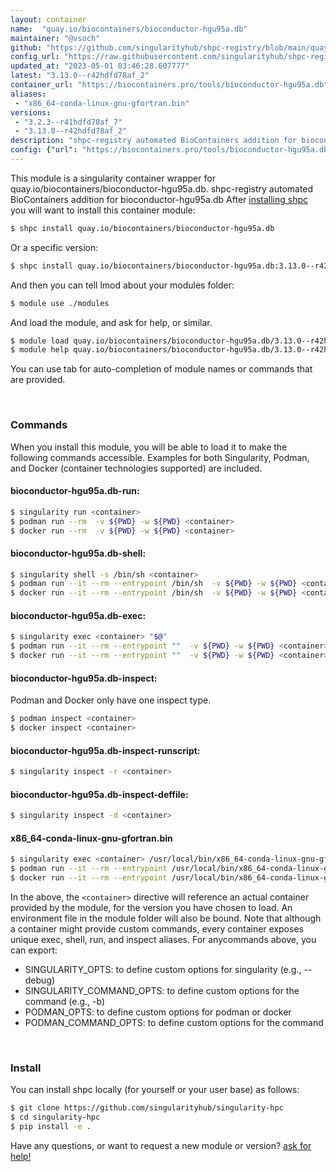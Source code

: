 ```yaml
---
layout: container
name:  "quay.io/biocontainers/bioconductor-hgu95a.db"
maintainer: "@vsoch"
github: "https://github.com/singularityhub/shpc-registry/blob/main/quay.io/biocontainers/bioconductor-hgu95a.db/container.yaml"
config_url: "https://raw.githubusercontent.com/singularityhub/shpc-registry/main/quay.io/biocontainers/bioconductor-hgu95a.db/container.yaml"
updated_at: "2023-05-01 03:46:28.607777"
latest: "3.13.0--r42hdfd78af_2"
container_url: "https://biocontainers.pro/tools/bioconductor-hgu95a.db"
aliases:
 - "x86_64-conda-linux-gnu-gfortran.bin"
versions:
 - "3.2.3--r41hdfd78af_7"
 - "3.13.0--r42hdfd78af_2"
description: "shpc-registry automated BioContainers addition for bioconductor-hgu95a.db"
config: {"url": "https://biocontainers.pro/tools/bioconductor-hgu95a.db", "maintainer": "@vsoch", "description": "shpc-registry automated BioContainers addition for bioconductor-hgu95a.db", "latest": {"3.13.0--r42hdfd78af_2": "sha256:adc5ccb9fb8131e9169cf38365e26a00644acfa16f1d0d0cb51969cc89a42a98"}, "tags": {"3.2.3--r41hdfd78af_7": "sha256:0f412eae423e8e32584f90d581ae45e9d8e6a717730f92e351a3c2bce254be69", "3.13.0--r42hdfd78af_2": "sha256:adc5ccb9fb8131e9169cf38365e26a00644acfa16f1d0d0cb51969cc89a42a98"}, "docker": "quay.io/biocontainers/bioconductor-hgu95a.db", "aliases": {"x86_64-conda-linux-gnu-gfortran.bin": "/usr/local/bin/x86_64-conda-linux-gnu-gfortran.bin"}}
---
```


This module is a singularity container wrapper for quay.io/biocontainers/bioconductor-hgu95a.db.
shpc-registry automated BioContainers addition for bioconductor-hgu95a.db
After [installing shpc](#install) you will want to install this container module:


```bash
$ shpc install quay.io/biocontainers/bioconductor-hgu95a.db
```

Or a specific version:

```bash
$ shpc install quay.io/biocontainers/bioconductor-hgu95a.db:3.13.0--r42hdfd78af_2
```

And then you can tell lmod about your modules folder:

```bash
$ module use ./modules
```

And load the module, and ask for help, or similar.

```bash
$ module load quay.io/biocontainers/bioconductor-hgu95a.db/3.13.0--r42hdfd78af_2
$ module help quay.io/biocontainers/bioconductor-hgu95a.db/3.13.0--r42hdfd78af_2
```

You can use tab for auto-completion of module names or commands that are provided.

<br>

### Commands

When you install this module, you will be able to load it to make the following commands accessible.
Examples for both Singularity, Podman, and Docker (container technologies supported) are included.

#### bioconductor-hgu95a.db-run:

```bash
$ singularity run <container>
$ podman run --rm  -v ${PWD} -w ${PWD} <container>
$ docker run --rm  -v ${PWD} -w ${PWD} <container>
```

#### bioconductor-hgu95a.db-shell:

```bash
$ singularity shell -s /bin/sh <container>
$ podman run --it --rm --entrypoint /bin/sh  -v ${PWD} -w ${PWD} <container>
$ docker run --it --rm --entrypoint /bin/sh  -v ${PWD} -w ${PWD} <container>
```

#### bioconductor-hgu95a.db-exec:

```bash
$ singularity exec <container> "$@"
$ podman run --it --rm --entrypoint ""  -v ${PWD} -w ${PWD} <container> "$@"
$ docker run --it --rm --entrypoint ""  -v ${PWD} -w ${PWD} <container> "$@"
```

#### bioconductor-hgu95a.db-inspect:

Podman and Docker only have one inspect type.

```bash
$ podman inspect <container>
$ docker inspect <container>
```

#### bioconductor-hgu95a.db-inspect-runscript:

```bash
$ singularity inspect -r <container>
```

#### bioconductor-hgu95a.db-inspect-deffile:

```bash
$ singularity inspect -d <container>
```


#### x86_64-conda-linux-gnu-gfortran.bin

```bash
$ singularity exec <container> /usr/local/bin/x86_64-conda-linux-gnu-gfortran.bin
$ podman run --it --rm --entrypoint /usr/local/bin/x86_64-conda-linux-gnu-gfortran.bin   -v ${PWD} -w ${PWD} <container> -c " $@"
$ docker run --it --rm --entrypoint /usr/local/bin/x86_64-conda-linux-gnu-gfortran.bin   -v ${PWD} -w ${PWD} <container> -c " $@"
```



In the above, the `<container>` directive will reference an actual container provided
by the module, for the version you have chosen to load. An environment file in the
module folder will also be bound. Note that although a container
might provide custom commands, every container exposes unique exec, shell, run, and
inspect aliases. For anycommands above, you can export:

 - SINGULARITY_OPTS: to define custom options for singularity (e.g., --debug)
 - SINGULARITY_COMMAND_OPTS: to define custom options for the command (e.g., -b)
 - PODMAN_OPTS: to define custom options for podman or docker
 - PODMAN_COMMAND_OPTS: to define custom options for the command

<br>

### Install

You can install shpc locally (for yourself or your user base) as follows:

```bash
$ git clone https://github.com/singularityhub/singularity-hpc
$ cd singularity-hpc
$ pip install -e .
```

Have any questions, or want to request a new module or version? [ask for help!](https://github.com/singularityhub/singularity-hpc/issues)